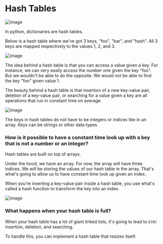 # Hash Tables

![image](https://user-images.githubusercontent.com/19383145/170123377-8cbd5c4e-a415-448d-8eb8-8d44bcfcfb61.png)

In python, dictionaries are hash tables. 

Below is a hash table where we've got 3 keys, "foo", "bar", and "hash". All 3 keys are mapped respectively to the values 1, 2, and 3. 

![image](https://user-images.githubusercontent.com/19383145/170128770-7e916f3c-4690-46b0-926b-d74ebd0c3727.png)

The idea behind a hash table is that you can access a value given a key. For instance, we can very easily access the number one given the key "foo". But we wouldn't be able to do the opposite. We would not be able to find the key "foo" given value 1. 

The beauty behind a hash table is that insertion of a new key-value pair, deletion of a key-value pair, or searching for a value given a key are all operations that run in constant time on average. 

![image](https://user-images.githubusercontent.com/19383145/170129377-f399d5dd-aef9-4666-92b8-a9f425bc2b67.png)

The keys in hash tables do not have to be integers or indices like in an array. Keys can be strings or other data types. 

### How is it possible to have a constant time look up with a key that is not a number or an integer?

Hash tables are built on top of arrays. 

Under the hood, we have an array. For now, the array will have three indices. We will be storing the values of our hash table in the array. That's what's going to allow us to have constant time look up given an index. 

When you're inserting a key-value pair inside a hash table, you use what's called a hash function to transform the key into an index. 

![image](https://user-images.githubusercontent.com/19383145/170133335-81d02462-7e3a-476c-9df0-52f83f5e25cf.png)

### What happens when your hash table is full?

When your hash table has a lot of giant linked lists, it's going to lead to `O(N)` insertion, deletion, and searching.  

To handle this, you can implement a hash table that resizes itself. 
